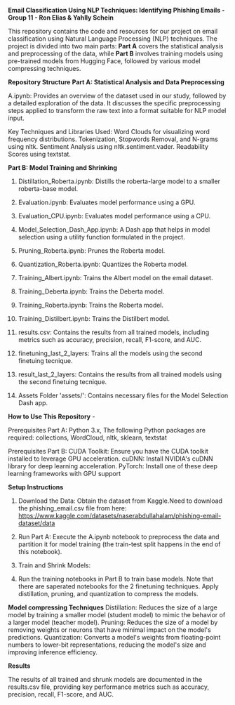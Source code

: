 **Email Classification Using NLP Techniques: Identifying Phishing Emails - Group 11 - Ron Elias & Yahlly Schein**

This repository contains the code and resources for our project on email classification using Natural Language Processing (NLP) techniques. 
The project is divided into two main parts: **Part A** covers the statistical analysis and preprocessing of the data, while **Part B** involves training models using pre-trained models from Hugging Face, followed by various model compressing techniques.

**Repository Structure**
**Part A: Statistical Analysis and Data Preprocessing**

A.ipynb: Provides an overview of the dataset used in our study, followed by a detailed exploration of the data. It discusses the specific preprocessing steps applied to transform the raw text into a format suitable for NLP model input.

Key Techniques and Libraries Used:
Word Clouds for visualizing word frequency distributions.
Tokenization, Stopwords Removal, and N-grams using nltk.
Sentiment Analysis using nltk.sentiment.vader.
Readability Scores using textstat.

**Part B: Model Training and Shrinking**

1. Distillation_Roberta.ipynb: Distills the roberta-large model to a smaller roberta-base model.

2. Evaluation.ipynb: Evaluates model performance using a GPU.

3. Evaluation_CPU.ipynb: Evaluates model performance using a CPU.

4. Model_Selection_Dash_App.ipynb: A Dash app that helps in model selection using a utility function formulated in the project.

6. Pruning_Roberta.ipynb: Prunes the Roberta model.

8. Quantization_Roberta.ipynb: Quantizes the Roberta model.

9. Training_Albert.ipynb: Trains the Albert model on the email dataset.

10. Training_Deberta.ipynb: Trains the Deberta model.

11. Training_Roberta.ipynb: Trains the Roberta model.

12. Training_Distilbert.ipynb: Trains the Distilbert model.

13. results.csv: Contains the results from all trained models, including metrics such as accuracy, precision, recall, F1-score, and AUC.

14. finetuning_last_2_layers: Trains all the models using the second finetuing tecnique.

15. result_last_2_layers: Contains the results from all trained models using the second  finetuing tecnique.

16. Assets Folder 'assets/': Contains necessary files for the Model Selection Dash app.

**How to Use This Repository** - 

Prerequisites Part A: Python 3.x, 
The following Python packages are required: collections, WordCloud, nltk, sklearn, textstat

Prerequisites Part B:
CUDA Toolkit: Ensure you have the CUDA toolkit installed to leverage GPU acceleration.
cuDNN: Install NVIDIA's cuDNN library for deep learning acceleration.
PyTorch: Install one of these deep learning frameworks with GPU support

**Setup Instructions**

1. Download the Data: Obtain the dataset from Kaggle.Need to download the phishing_email.csv file from here: https://www.kaggle.com/datasets/naserabdullahalam/phishing-email-dataset/data

2. Run Part A: Execute the A.ipynb notebook to preprocess the data and partition it for model training (the train-test split happens in the end of this notebook).

3. Train and Shrink Models:

4. Run the training notebooks in Part B to train base models. Note that there are saperated notebooks for the 2 finetuning techniques.
Apply distillation, pruning, and quantization to compress the models.

**Model compressing Techniques**
Distillation: Reduces the size of a large model by training a smaller model (student model) to mimic the behavior of a larger model (teacher model).
Pruning: Reduces the size of a model by removing weights or neurons that have minimal impact on the model's predictions.
Quantization: Converts a model's weights from floating-point numbers to lower-bit representations, reducing the model's size and improving inference efficiency.

**Results**

The results of all trained and shrunk models are documented in the results.csv file, providing key performance metrics such as accuracy, precision, recall, F1-score, and AUC.

